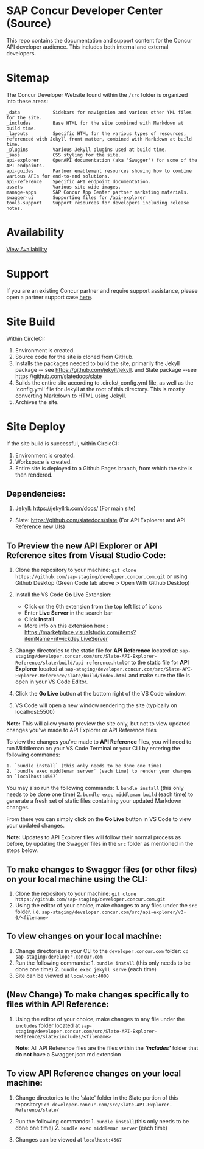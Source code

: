 
# SAP Concur Developer Center (Source)

This repo contains the documentation and support content for the Concur API developer audience. This includes both internal and external developers.  

# Sitemap

The Concur Developer Website found within the `/src` folder is organized into these areas:

```
_data            Sidebars for navigation and various other YML files for the site.
_includes        Base HTML for the site combined with Markdown at build time.
_layouts         Specific HTML for the various types of resources, referenced with Jekyll front matter, combined with Markdown at build time.
_plugins         Various Jekyll plugins used at build time.
_sass            CSS styling for the site.
api-explorer     OpenAPI documentation (aka 'Swagger') for some of the API endpoints.
api-guides       Partner enablement resources showing how to combine various APIs for end-to-end solutions.
api-reference    Specific API endpoint documentation.
assets           Various site wide images.
manage-apps      SAP Concur App Center partner marketing materials.
swagger-ui       Supporting files for /api-explorer
tools-support    Support resources for developers including release notes.
```

# Availability

[View Availability](https://stats.uptimerobot.com/P7BJ7ToVO)

# Support

If you are an existing Concur partner and require support assistance, please open a partner support case [here](https://na4.salesforce.com/secur/login_portal.jsp?orgId=00D600000007Dq3&portalId=06060000000PrEi).

# Site Build

Within CircleCI:

1. Environment is created.
1. Source code for the site is cloned from GitHub.
1. Installs the packages needed to build the site, primarily the Jekyll package  -- see https://github.com/jekyll/jekyll. and Slate package --see https://github.com/slatedocs/slate
1. Builds the entire site according to .circle/_config.yml file, as well as the 'config.yml' file for Jekyll at the root of this directory. This is mostly converting Markdown to HTML using Jekyll.
1. Archives the site.

# Site Deploy

If the site build is successful, within CircleCI:

1. Environment is created.
1. Workspace is created.
1. Entire site is deployed to a Github Pages branch, from which the site is then rendered.


## Dependencies:

1. Jekyll: https://jekyllrb.com/docs/ (For main site)

2. Slate: https://github.com/slatedocs/slate (For API Exploerer and API Reference new UIs)



## To Preview the new API Explorer or API Reference sites from Visual Studio Code:

1. Clone the repository to your machine: `git clone https://github.com/sap-staging/developer.concur.com.git` or using Github Desktop (Green Code tab above > Open With Github Desktop)

2. Install the VS Code **Go Live** Extension: 
    - Click on the 6th extension from the top left list of icons
    - Enter **Live Server** in the search bar
    - Click **Install**
    - More info on this extension here : https://marketplace.visualstudio.com/items?itemName=ritwickdey.LiveServer
    
3. Change directories to the static file for **API Reference** located at: `sap-staging/developer.concur.com/src/Slate-API-Explorer-Reference/slate/build/api-reference.html`or to the static file for **API Explorer** located at `sap-staging/developer.concur.com/src/Slate-API-Explorer-Reference/slate/build/index.html` and make sure the file is open in your VS Code Editor.

4. Click the **Go Live** button at the bottom right of the VS Code window.

5. VS Code will open a new window rendering the site (typically on localhost:5500)

**Note:** This will allow you to preview the site only, but not to view updated changes you've made to API Explorer or API Reference files 

To view the changes you've made to **API Reference** files, you will need to run Middleman on your VS Code Terminal or your CLI by entering the following commands: 
    
    1. `bundle install` (this only needs to be done one time)  
    2. `bundle exec middleman server` (each time) to render your changes on `localhost:4567`

You may also run the following commands:
    1. `bundle install` (this only needs to be done one time)
    2. `bundle exec middleman build` (each time) to generate a fresh set of static files containing your updated Markdown changes.

From there you can simply click on the **Go Live** button in VS Code to view your updated changes. 


**Note:** Updates to API Explorer files will follow their normal process as before, by updating the Swagger files in the `src` folder as mentioned in the steps below.



## To make changes to Swagger files (or other files) on your local machine using the CLI:

1. Clone the repository to your machine: `git clone https://github.com/sap-staging/developer.concur.com.git`
2. Using the editor of your choice, make changes to any files under the `src` folder. i.e. `sap-staging/developer.concur.com/src/api-explorer/v3-0/<filename>`


## To view changes on your local machine:

1. Change directories in your CLI to the `developer.concur.com` folder:  `cd sap-staging/developer.concur.com`
2. Run the following commands: 1. `bundle install` (this only needs to be done one time)  2. `bundle exec jekyll serve` (each time)
4. Site can be viewed at `localhost:4000`


## (New Change) To make changes specifically to files within API Reference:

1. Using the editor of your choice, make changes to any file under the `includes` folder located at  `sap-staging/developer.concur.com/src/Slate-API-Explorer-Reference/slate/includes/<filename>`

     **Note:** All API Reference files are the files within the ***'includes'*** folder that **do not** have a Swagger.json.md extension

## To view API Reference changes on your local machine:

1. Change directories to the 'slate' folder in the Slate portion of this repository:
    `cd developer.concur.com/src/Slate-API-Explorer-Reference/slate/`

2. Run the following commands: 1. `bundle install`(this only needs to be done one time)   2. `bundle exec middleman server` (each time)

3. Changes can be viewed at `localhost:4567`












